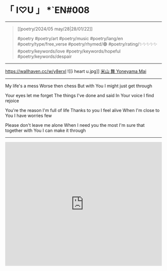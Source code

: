 # &#12300; I♡U &#12301; *`EN#008

---

> [[poetry/2024/05 may/28|28/01/22]]
> 
> #poetry 
> #poetry/art 
> #poetry/music 
> #poetry/lang/en 
> #poetry/type/free_verse 
> #poetry/rhymed/🟢 
> #poetry/rating/✨✨✨✨✨ 
> #poetry/keywords/love #poetry/keywords/hopeful  #poetry/keywords/despair 

---

https://wallhaven.cc/w/y8erxl
![[i heart u.jpg]]
[米山 舞 Yoneyama Mai](https://x.com/yoneyamai)

---

My life's a mess
Worse then chess
But with You
I might just get through

Your eyes let me forget
The things I've done and said
In Your voice
I find rejoice

You're the reason I'm full of life
Thanks to you I feel alive
When I'm close to You
I have worries few

Please don't leave me alone
When I need you the most
I'm sure that together with You
I can make it through

---

<iframe width="100%" height="400" src="https://www.youtube.com/embed/0FDeOZD0HSU" title="YouTube video player" frameborder="0" allow="accelerometer; autoplay; clipboard-write; encrypted-media; gyroscope; picture-in-picture; web-share" allowfullscreen></iframe>